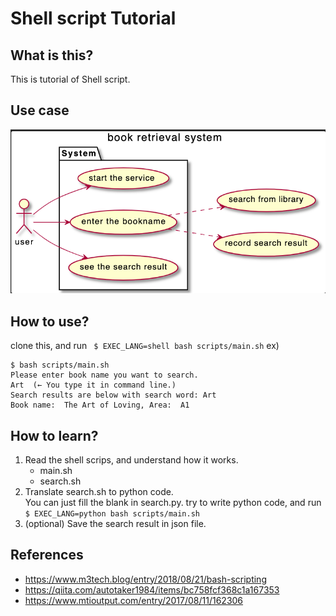 # Shell script Tutorial

## What is this?
This is tutorial of Shell script.

## Use case
![UseCaseFigure](lib/usecase.png)

## How to use?
clone this, and run ``` $ EXEC_LANG=shell bash scripts/main.sh``` 
ex)  
  ```
  $ bash scripts/main.sh
  Please enter book name you want to search.
  Art  (← You type it in command line.)
  Search results are below with search word: Art
  Book name:  The Art of Loving, Area:  A1
  ```

## How to learn?
1. Read the shell scrips, and understand how it works. 
    - main.sh
    - search.sh
2. Translate search.sh to python code.  
   You can just fill the blank in search.py.
   try to write python code, and run ``` $ EXEC_LANG=python bash scripts/main.sh```
3. (optional) Save the search result in json file.


## References
- https://www.m3tech.blog/entry/2018/08/21/bash-scripting  
- https://qiita.com/autotaker1984/items/bc758fcf368c1a167353  
- https://www.mtioutput.com/entry/2017/08/11/162306 
